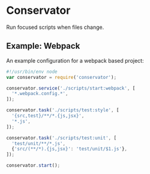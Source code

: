 # Conservator

Run focused scripts when files change.


## Example: Webpack

An example configuration for a webpack based project:

```js
#!/usr/bin/env node
var conservator = require('conservator');

conservator.service('./scripts/start:webpack', [
  '*.webpack.config.*',
]);

conservator.task('./scripts/test:style', [
  '{src,test}/**/*.{js,jsx}',
  '*.js',
]);

conservator.task('./scripts/test:unit', [
  'test/unit/**/*.js',
  {'src/(**/*).{js,jsx}': 'test/unit/$1.js'},
]);

conservator.start();
```
